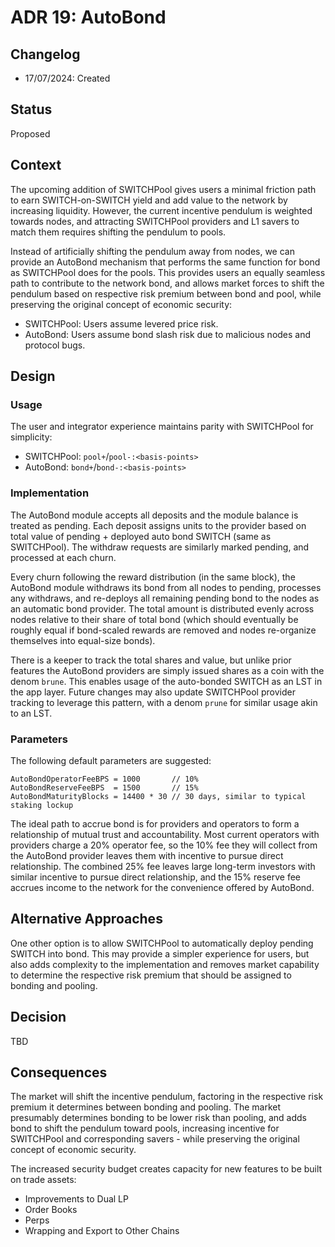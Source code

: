 # ADR 19: AutoBond

## Changelog

- 17/07/2024: Created

## Status

Proposed

## Context

The upcoming addition of SWITCHPool gives users a minimal friction path to earn SWITCH-on-SWITCH yield and add value to the network by increasing liquidity. However, the current incentive pendulum is weighted towards nodes, and attracting SWITCHPool providers and L1 savers to match them requires shifting the pendulum to pools.

Instead of artificially shifting the pendulum away from nodes, we can provide an AutoBond mechanism that performs the same function for bond as SWITCHPool does for the pools. This provides users an equally seamless path to contribute to the network bond, and allows market forces to shift the pendulum based on respective risk premium between bond and pool, while preserving the original concept of economic security:

- SWITCHPool: Users assume levered price risk.
- AutoBond: Users assume bond slash risk due to malicious nodes and protocol bugs.

## Design

### Usage

The user and integrator experience maintains parity with SWITCHPool for simplicity:

- SWITCHPool: `pool+`/`pool-:<basis-points>`
- AutoBond: `bond+`/`bond-:<basis-points>`

### Implementation

The AutoBond module accepts all deposits and the module balance is treated as pending. Each deposit assigns units to the provider based on total value of pending + deployed auto bond SWITCH (same as SWITCHPool). The withdraw requests are similarly marked pending, and processed at each churn.

Every churn following the reward distribution (in the same block), the AutoBond module withdraws its bond from all nodes to pending, processes any withdraws, and re-deploys all remaining pending bond to the nodes as an automatic bond provider. The total amount is distributed evenly across nodes relative to their share of total bond (which should eventually be roughly equal if bond-scaled rewards are removed and nodes re-organize themselves into equal-size bonds).

There is a keeper to track the total shares and value, but unlike prior features the AutoBond providers are simply issued shares as a coin with the denom `brune`. This enables usage of the auto-bonded SWITCH as an LST in the app layer. Future changes may also update SWITCHPool provider tracking to leverage this pattern, with a denom `prune` for similar usage akin to an LST.

### Parameters

The following default parameters are suggested:

```text
AutoBondOperatorFeeBPS = 1000       // 10%
AutoBondReserveFeeBPS  = 1500       // 15%
AutoBondMaturityBlocks = 14400 * 30 // 30 days, similar to typical staking lockup
```

The ideal path to accrue bond is for providers and operators to form a relationship of mutual trust and accountability. Most current operators with providers charge a 20% operator fee, so the 10% fee they will collect from the AutoBond provider leaves them with incentive to pursue direct relationship. The combined 25% fee leaves large long-term investors with similar incentive to pursue direct relationship, and the 15% reserve fee accrues income to the network for the convenience offered by AutoBond.

## Alternative Approaches

One other option is to allow SWITCHPool to automatically deploy pending SWITCH into bond. This may provide a simpler experience for users, but also adds complexity to the implementation and removes market capability to determine the respective risk premium that should be assigned to bonding and pooling.

## Decision

TBD

## Consequences

The market will shift the incentive pendulum, factoring in the respective risk premium it determines between bonding and pooling. The market presumably determines bonding to be lower risk than pooling, and adds bond to shift the pendulum toward pools, increasing incentive for SWITCHPool and corresponding savers - while preserving the original concept of economic security.

The increased security budget creates capacity for new features to be built on trade assets:

- Improvements to Dual LP
- Order Books
- Perps
- Wrapping and Export to Other Chains
